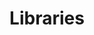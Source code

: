 ---
title: Libraries
slug: libraries
taxonomy:
	tag: industry
content:
    items:
        '@taxonomy.industry': libraries
    order:
        by: date
        dir: desc
---